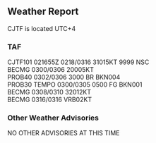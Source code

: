 ## Weather Report

CJTF is located UTC+4

### TAF 
CJTF101 021655Z 0218/0316 31015KT 9999 NSC<br>
BECMG 0300/0306 20005KT<br>
PROB40 0302/0306 3000 BR BKN004<br>
PROB30 TEMPO 0300/0305 0500 FG BKN001<br>
BECMG 0308/0310 32012KT<br>
BECMG 0316/0316 VRB02KT

### Other Weather Advisories 
NO OTHER ADVISORIES AT THIS TIME